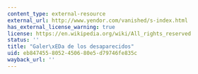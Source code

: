 ```yaml
---
content_type: external-resource
external_url: http://www.yendor.com/vanished/s-index.html
has_external_license_warning: true
license: https://en.wikipedia.org/wiki/All_rights_reserved
status: ''
title: "Galer\xEDa de los desaparecidos"
uid: eb847455-8052-4506-80e5-d79746fe835c
wayback_url: ''
---
```

